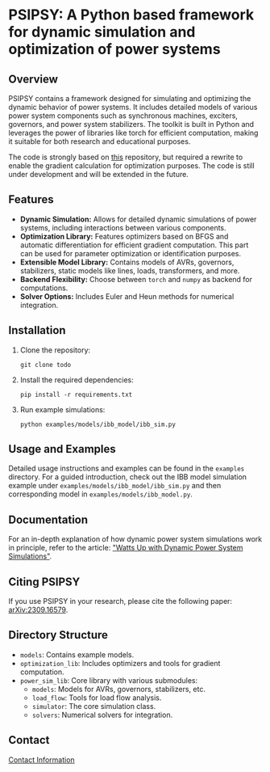 # PSIPSY: A Python based framework for dynamic simulation and optimization of power systems
## Overview
PSIPSY contains a framework designed for simulating and optimizing the dynamic behavior 
of power systems. It includes detailed models of various power system components such as synchronous machines, 
exciters, governors, and power system stabilizers. The toolkit is built in Python and leverages the power of 
libraries like torch for efficient computation, making it suitable for both research and educational purposes.

The code is strongly based on [this](https://github.com/hallvar-h/DynPSSimPy) repository, but required a rewrite to 
enable the gradient calculation for optimization purposes. The code is still under development and will be extended in the future.

## Features
- **Dynamic Simulation:** Allows for detailed dynamic simulations of power systems, including interactions between various components.
- **Optimization Library:** Features optimizers based on BFGS and automatic differentiation for efficient gradient computation. This part can be used for parameter optimization or identification purposes.
- **Extensible Model Library:** Contains models of AVRs, governors, stabilizers, static models like lines, loads, transformers, and more.
- **Backend Flexibility:** Choose between `torch` and `numpy` as backend for computations.
- **Solver Options:** Includes Euler and Heun methods for numerical integration.

## Installation

1. Clone the repository:
   ```
   git clone todo
   ```
2. Install the required dependencies:
   ```
   pip install -r requirements.txt
   ```
3. Run example simulations:
   ```
   python examples/models/ibb_model/ibb_sim.py
   ```

## Usage and Examples

Detailed usage instructions and examples can be found in the `examples` directory. For a guided introduction, check out the IBB model simulation example under `examples/models/ibb_model/ibb_sim.py` and then corresponding model in `examples/models/ibb_model.py`.

## Documentation

For an in-depth explanation of how dynamic power system simulations work in principle, refer to the article: ["Watts Up with Dynamic Power System Simulations"](https://medium.com/@georg.kordowich/watts-up-with-dynamic-power-system-simulations-c0f16fc99769).

## Citing PSIPSY
If you use PSIPSY in your research, please cite the following paper: [arXiv:2309.16579](https://arxiv.org/abs/2309.16579).

## Directory Structure

- `models`: Contains example models.
- `optimization_lib`: Includes optimizers and tools for gradient computation.
- `power_sim_lib`: Core library with various submodules:
  - `models`: Models for AVRs, governors, stabilizers, etc.
  - `load_flow`: Tools for load flow analysis.
  - `simulator`: The core simulation class.
  - `solvers`: Numerical solvers for integration.

## Contact
[Contact Information](https://www.ees.tf.fau.de/person/georg-kordowich/)
